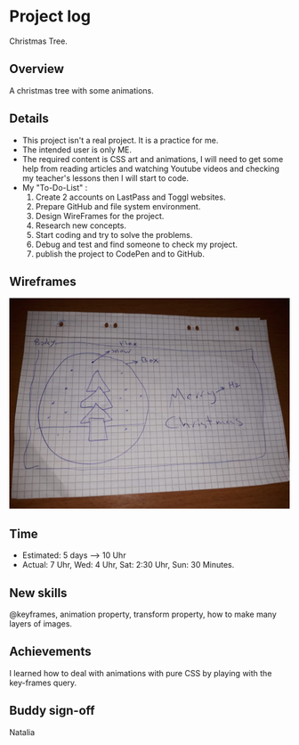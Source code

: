 # Project log

Christmas Tree.

## Overview

A christmas tree with some animations.

## Details

- This project isn't a real project. It is a practice for me.
- The intended user is only ME.
- The required content is CSS art and animations, I will need to get some help from reading articles
  and watching Youtube videos and checking my teacher's lessons then I will start to code.
- My "To-Do-List" :
  1. Create 2 accounts on LastPass and Toggl websites.
  2. Prepare GitHub and file system environment.
  3. Design WireFrames for the project.
  4. Research new concepts.
  5. Start coding and try to solve the problems.
  6. Debug and test and find someone to check my project.
  7. publish the project to CodePen and to GitHub.

## Wireframes

![Image of Wireframe](assets/images/IMG-20191222-WA0009.jpg)

## Time

- Estimated: 5 days --> 10 Uhr
- Actual: 7 Uhr, Wed: 4 Uhr, Sat: 2:30 Uhr, Sun: 30 Minutes.

## New skills

@keyframes, animation property, transform property, how to make many layers of images.

## Achievements

I learned how to deal with animations with pure CSS by playing with the key-frames query.

## Buddy sign-off

Natalia

